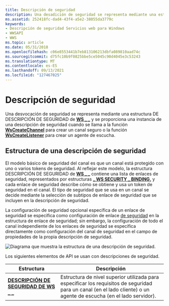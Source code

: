 ```yaml
---
title: Descripción de seguridad
description: Una desadición de seguridad se representa mediante una estructura de descripción de seguridad de WS y se proporciona una instancia de una descripción de seguridad cuando se llama a la función WsCreateChannel para crear un canal seguro o la función \_ WsCreateListener para crear un agente de \_ escucha.
ms.assetid: 252418fc-dad4-43f4-a5e2-38055da3779c
keywords:
- Descripción de seguridad Servicios web para Windows
- WWSAPI
- WWS
ms.topic: article
ms.date: 05/31/2018
ms.openlocfilehash: c06e8553441b7eb813106213dbfa089810aad74c
ms.sourcegitcommit: d75fc10b9f0825bbe5ce5045c90d4045e3c53243
ms.translationtype: MT
ms.contentlocale: es-ES
ms.lasthandoff: 09/13/2021
ms.locfileid: "127467025"
---
```

# <a name="security-description"></a>Descripción de seguridad

Una desvocación de seguridad se representa mediante una estructura DE DESCRIPCIÓN DE SEGURIDAD de [**WS \_ \_**](/windows/desktop/api/WebServices/ns-webservices-ws_security_description) y se proporciona una instancia de una descripción de seguridad cuando se llama a la función [**WsCreateChannel**](/windows/desktop/api/WebServices/nf-webservices-wscreatechannel) para crear un canal seguro o la función [**WsCreateListener**](/windows/desktop/api/WebServices/nf-webservices-wscreatelistener) para crear un agente de escucha.


## <a name="structure-of-a-security-description"></a>Estructura de una descripción de seguridad

El modelo básico de seguridad del canal es que un canal está protegido con uno o varios tokens de seguridad. Al reflejar este modelo, la estructura DESCRIPCIÓN DE SEGURIDAD de [**WS \_ \_**](/windows/desktop/api/WebServices/ns-webservices-ws_security_description) contiene una lista de enlaces de seguridad, representados por estructuras [**\_ WS SECURITY \_ BINDING,**](/windows/desktop/api/WebServices/ns-webservices-ws_security_binding) y cada enlace de seguridad describe cómo se obtiene y usa un token de seguridad en el canal. El tipo de seguridad que se usa en un canal se decide mediante la selección de subtipos de enlace de seguridad que se incluyen en la descripción de seguridad.

La configuración de seguridad opcional específica de un enlace de seguridad se especifica como configuración de enlace [de seguridad](security-binding-settings.md) en la estructura de enlace de seguridad; sin embargo, la configuración de todo el canal [](security-channel-settings.md) independiente de  los enlaces de seguridad se especifica directamente como configuración del canal de seguridad en el campo de propiedades de la propia descripción de seguridad.

![Diagrama que muestra la estructura de una descripción de seguridad.](images/securitydescription.png)

Los siguientes elementos de API se usan con descripciones de seguridad.

| Estructura                                                    | Descripción                                                                                                                              |
|--------------------------------------------------------------|------------------------------------------------------------------------------------------------------------------------------------------|
| [**DESCRIPCIÓN DE SEGURIDAD DE WS \_ \_**](/windows/desktop/api/WebServices/ns-webservices-ws_security_description) | Estructura de nivel superior utilizada para especificar los requisitos de seguridad para un canal (en el lado cliente) o un agente de escucha (en el lado servidor). |



 

 

 




